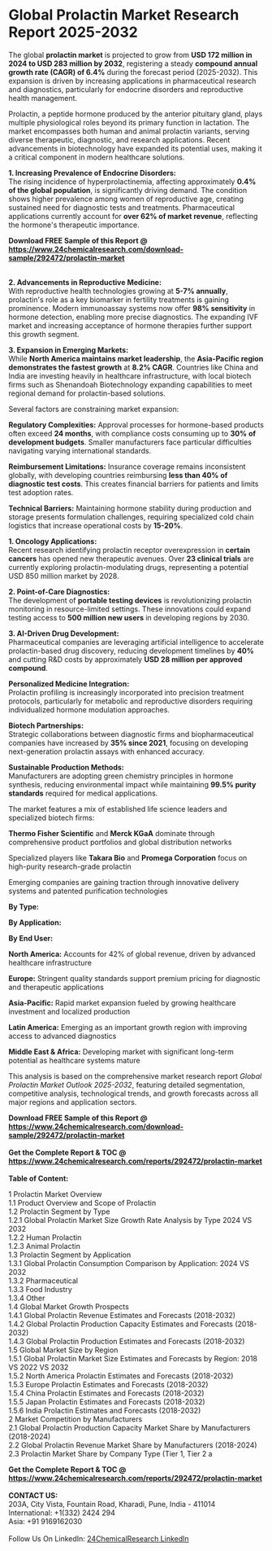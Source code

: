 <h1>Global Prolactin Market Research Report 2025-2032</h1><p>The global <strong>prolactin market</strong> is projected to grow from <strong>USD 172 million in 2024 to USD 283 million by 2032</strong>, registering a steady <strong>compound annual growth rate (CAGR) of 6.4%</strong> during the forecast period (2025-2032). This expansion is driven by increasing applications in pharmaceutical research and diagnostics, particularly for endocrine disorders and reproductive health management.</p><p>Prolactin, a peptide hormone produced by the anterior pituitary gland, plays multiple physiological roles beyond its primary function in lactation. The market encompasses both human and animal prolactin variants, serving diverse therapeutic, diagnostic, and research applications. Recent advancements in biotechnology have expanded its potential uses, making it a critical component in modern healthcare solutions.</p><p><strong>1. Increasing Prevalence of Endocrine Disorders:</strong><br>
The rising incidence of hyperprolactinemia, affecting approximately <strong>0.4% of the global population</strong>, is significantly driving demand. The condition shows higher prevalence among women of reproductive age, creating sustained need for diagnostic tests and treatments. Pharmaceutical applications currently account for <strong>over 62% of market revenue</strong>, reflecting the hormone's therapeutic importance.</p><div><b>Download FREE Sample of this Report @ 
            <a href="https://www.24chemicalresearch.com/download-sample/292472/prolactin-market">
            https://www.24chemicalresearch.com/download-sample/292472/prolactin-market</a></b></div><br><p><strong>2. Advancements in Reproductive Medicine:</strong><br>
With reproductive health technologies growing at <strong>5-7% annually</strong>, prolactin's role as a key biomarker in fertility treatments is gaining prominence. Modern immunoassay systems now offer <strong>98% sensitivity</strong> in hormone detection, enabling more precise diagnostics. The expanding IVF market and increasing acceptance of hormone therapies further support this growth segment.</p><p><strong>3. Expansion in Emerging Markets:</strong><br>
While <strong>North America maintains market leadership</strong>, the <strong>Asia-Pacific region demonstrates the fastest growth</strong> at <strong>8.2% CAGR</strong>. Countries like China and India are investing heavily in healthcare infrastructure, with local biotech firms such as Shenandoah Biotechnology expanding capabilities to meet regional demand for prolactin-based solutions.</p><p>Several factors are constraining market expansion:</p><p><strong>Regulatory Complexities:</strong> Approval processes for hormone-based products often exceed <strong>24 months</strong>, with compliance costs consuming up to <strong>30% of development budgets</strong>. Smaller manufacturers face particular difficulties navigating varying international standards.</p><p><strong>Reimbursement Limitations:</strong> Insurance coverage remains inconsistent globally, with developing countries reimbursing <strong>less than 40% of diagnostic test costs</strong>. This creates financial barriers for patients and limits test adoption rates.</p><p><strong>Technical Barriers:</strong> Maintaining hormone stability during production and storage presents formulation challenges, requiring specialized cold chain logistics that increase operational costs by <strong>15-20%</strong>.</p><p><strong>1. Oncology Applications:</strong><br>
Recent research identifying prolactin receptor overexpression in <strong>certain cancers</strong> has opened new therapeutic avenues. Over <strong>23 clinical trials</strong> are currently exploring prolactin-modulating drugs, representing a potential USD 850 million market by 2028.</p><p><strong>2. Point-of-Care Diagnostics:</strong><br>
The development of <strong>portable testing devices</strong> is revolutionizing prolactin monitoring in resource-limited settings. These innovations could expand testing access to <strong>500 million new users</strong> in developing regions by 2030.</p><p><strong>3. AI-Driven Drug Development:</strong><br>
Pharmaceutical companies are leveraging artificial intelligence to accelerate prolactin-based drug discovery, reducing development timelines by <strong>40%</strong> and cutting R&amp;D costs by approximately <strong>USD 28 million per approved compound</strong>.</p><p><strong>Personalized Medicine Integration:</strong><br>
	Prolactin profiling is increasingly incorporated into precision treatment protocols, particularly for metabolic and reproductive disorders requiring individualized hormone modulation approaches.</p><p><strong>Biotech Partnerships:</strong><br>
	Strategic collaborations between diagnostic firms and biopharmaceutical companies have increased by <strong>35% since 2021</strong>, focusing on developing next-generation prolactin assays with enhanced accuracy.</p><p><strong>Sustainable Production Methods:</strong><br>
	Manufacturers are adopting green chemistry principles in hormone synthesis, reducing environmental impact while maintaining <strong>99.5% purity standards</strong> required for medical applications.</p><p>The market features a mix of established life science leaders and specialized biotech firms:</p><p><strong>Thermo Fisher Scientific</strong> and <strong>Merck KGaA</strong> dominate through comprehensive product portfolios and global distribution networks</p><p>Specialized players like <strong>Takara Bio</strong> and <strong>Promega Corporation</strong> focus on high-purity research-grade prolactin</p><p>Emerging companies are gaining traction through innovative delivery systems and patented purification technologies</p><p><strong>By Type:</strong></p><p><strong>By Application:</strong></p><p><strong>By End User:</strong></p><p><strong>North America:</strong> Accounts for 42% of global revenue, driven by advanced healthcare infrastructure</p><p><strong>Europe:</strong> Stringent quality standards support premium pricing for diagnostic and therapeutic applications</p><p><strong>Asia-Pacific:</strong> Rapid market expansion fueled by growing healthcare investment and localized production</p><p><strong>Latin America:</strong> Emerging as an important growth region with improving access to advanced diagnostics</p><p><strong>Middle East &amp; Africa:</strong> Developing market with significant long-term potential as healthcare systems mature</p><p>This analysis is based on the comprehensive market research report <em>Global Prolactin Market Outlook 2025-2032</em>, featuring detailed segmentation, competitive analysis, technological trends, and growth forecasts across all major regions and application sectors.</p><div><b>Download FREE Sample of this Report @ 
            <a href="https://www.24chemicalresearch.com/download-sample/292472/prolactin-market">
            https://www.24chemicalresearch.com/download-sample/292472/prolactin-market</a></b></div><br><div><b>Get the Complete Report & TOC @ 
            <a href="https://www.24chemicalresearch.com/reports/292472/prolactin-market">
            https://www.24chemicalresearch.com/reports/292472/prolactin-market</a></b></div><br>
            <b>Table of Content:</b><p>1 Prolactin Market Overview<br />
    1.1 Product Overview and Scope of Prolactin<br />
    1.2 Prolactin Segment by Type<br />
        1.2.1 Global Prolactin Market Size Growth Rate Analysis by Type 2024 VS 2032<br />
        1.2.2 Human Prolactin<br />
        1.2.3 Animal Prolactin<br />
    1.3 Prolactin Segment by Application<br />
        1.3.1 Global Prolactin Consumption Comparison by Application: 2024 VS 2032<br />
        1.3.2 Pharmaceutical<br />
        1.3.3 Food Industry<br />
        1.3.4 Other<br />
    1.4 Global Market Growth Prospects<br />
        1.4.1 Global Prolactin Revenue Estimates and Forecasts (2018-2032)<br />
        1.4.2 Global Prolactin Production Capacity Estimates and Forecasts (2018-2032)<br />
        1.4.3 Global Prolactin Production Estimates and Forecasts (2018-2032)<br />
    1.5 Global Market Size by Region<br />
        1.5.1 Global Prolactin Market Size Estimates and Forecasts by Region: 2018 VS 2022 VS 2032<br />
        1.5.2 North America Prolactin Estimates and Forecasts (2018-2032)<br />
        1.5.3 Europe Prolactin Estimates and Forecasts (2018-2032)<br />
        1.5.4 China Prolactin Estimates and Forecasts (2018-2032)<br />
        1.5.5 Japan Prolactin Estimates and Forecasts (2018-2032)<br />
        1.5.6 India Prolactin Estimates and Forecasts (2018-2032)<br />
2 Market Competition by Manufacturers<br />
    2.1 Global Prolactin Production Capacity Market Share by Manufacturers (2018-2024)<br />
    2.2 Global Prolactin Revenue Market Share by Manufacturers (2018-2024)<br />
    2.3 Prolactin Market Share by Company Type (Tier 1, Tier 2 a</p><div><b>Get the Complete Report & TOC @ 
            <a href="https://www.24chemicalresearch.com/reports/292472/prolactin-market">
            https://www.24chemicalresearch.com/reports/292472/prolactin-market</a></b></div><br><b>CONTACT US:</b><br>
            203A, City Vista, Fountain Road, Kharadi, Pune, India - 411014<br>
            International: +1(332) 2424 294<br>
            Asia: +91 9169162030 <br><br>
            Follow Us On LinkedIn: <a href="https://www.linkedin.com/company/24chemicalresearch/">24ChemicalResearch LinkedIn</a>